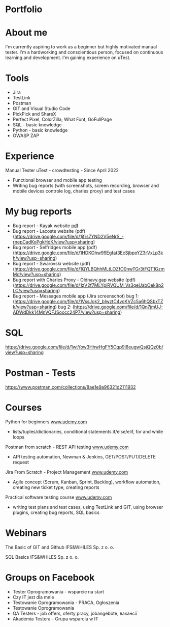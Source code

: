 # Portfolio
# About me
I'm currently aspiring to work as a beginner but highly motivated
manual tester. I'm a hardworking and conscientious person, focused on continuous
learning and development. I'm gaining experience on uTest.
# Tools
- Jira
- TestLink
- Postman
- GIT and Visual Studio Code
- PickPick and ShareX
- Perfect Pixel, ColorZilla, What
Font, GoFullPage
- SQL - basic knowledge
- Python - basic knowledge
- OWASP ZAP
# Experience
Manual Tester
uTest - crowdtesting - Since April 2022
- Functional browser and mobile app testing
- Writing bug reports (with screenshots, screen recording, browser and mobile devices
controle log, charles proxy) and test cases
# My bug reports
* Bug report - Kayak website 
[pdf](https://drive.google.com/file/d/1R2WAEwnIrOySw3fqBXnmdPhR79WZpV-c/view?usp=sharing)
* Bug report - Lacoste website (pdf)
(https://drive.google.com/file/d/1jfrs7YND2V5eNrS_-rnepCadKoPgkHdK/view?usp=sharing)
* Bug report - Selfridges mobile app (pdf)
(https://drive.google.com/file/d/1HDKOhw99Egfat3EcSjbpoYZ3rVxLp3kh/view?usp=sharing)
* Bug report - Swarovski website (pdf)
(https://drive.google.com/file/d/1QYLBQhhMLtLOZfO0nwTGr3tFQT1GzmMd/view?usp=sharing)
* Bug report with Charles Proxy - Oldnavy.gap website (pdf)
(https://drive.google.com/file/d/1zV2f7MLYpiRVQUM_Vs3qeUabOek8p2LC/view?usp=sharing)
* Bug report - Messages mobile app (Jira screenschot)
bug 1: (https://drive.google.com/file/d/1VssJok2_bIwztC4vdKVZc5a6hQSbxTZk/view?usp=sharing) 
bug 2: (https://drive.google.com/file/d/1Qn7jmUJ-ADWdDkk14MnVQFJSoocc24P7/view?usp=sharing)

# SQL
https://drive.google.com/file/d/1wtYow3HhwHgFY5Cqp9i6eugwQsjQQz0b/view?usp=sharing
# Postman - Tests
https://www.postman.com/collections/8ae1e9a96321d2111932
# Courses
Python for beginners www.udemy.com 
- lists/tuples/dictionaries, conditional statements if/else/elif, for and while loops 

Postman from scratch - REST API testing www.udemy.com 
- API testing automation, Newman & Jenkins, GET/POST/PUT/DELETE request

Jira From Scratch - Project Management www.udemy.com 
- Agile concept (Scrum, Kanban, Sprint, Backlog), workflow automation, creating new
ticket type, creating reports

Practical software testing course www.udemy.com 
- writing test plans and test cases, using TestLink and GIT, using browser plugins,
creating bug reports, SQL basics
# Webinars
The Basic of GIT and Github
IFS&WHILES Sp. z o. o. 

SQL Basics
IFS&WHILES Sp. z o. o.
# Groups on Facebook
- Tester Oprogramowania - wsparcie na start
- Czy IT jest dla mnie
- Testowanie Oprogramowania - PRACA, Ogłoszenia
- Testowanie Oprogramowania
- QA Testers - job offers, oferty pracy, jobangebote, вакансії
- Akademia Testera - Grupa wsparcia w IT
